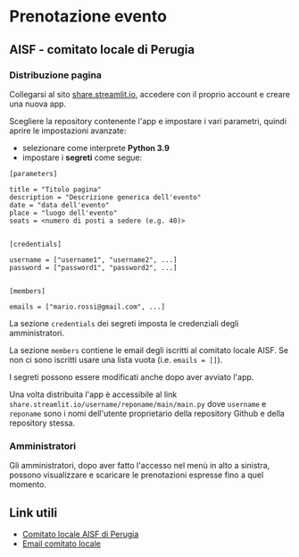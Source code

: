 
# Prenotazione evento
## AISF - comitato locale di Perugia


### Distribuzione pagina

Collegarsi al sito [share.streamlit.io](https://share.streamlit.io), accedere con il proprio account
e creare una nuova app.

Scegliere la repository contenente l'app e impostare i vari parametri, quindi aprire le impostazioni
avanzate:
- selezionare come interprete **Python 3.9**
- impostare i **segreti** come segue:
```
[parameters]

title = "Titolo pagina"
description = "Descrizione generica dell'evento"
date = "data dell'evento"
place = "luogo dell'evento"
seats = <numero di posti a sedere (e.g. 40)>


[credentials]

username = ["username1", "username2", ...]
password = ["password1", "password2", ...]


[members]

emails = ["mario.rossi@gmail.com", ...]
```

La sezione `credentials` dei segreti imposta le credenziali degli amministratori.

La sezione `members` contiene le email degli iscritti al comitato locale AISF.
Se non ci sono iscritti usare una lista vuota (i.e. `emails = []`).

I segreti possono essere modificati anche dopo aver avviato l'app.

Una volta distribuita l'app è accessibile al link `share.streamlit.io/username/reponame/main/main.py`
dove `username` e `reponame` sono i nomi dell'utente proprietario della repository Github e della repository stessa.


### Amministratori

Gli amministratori, dopo aver fatto l'accesso nel menù in alto a sinistra,
possono visualizzare e scaricare le prenotazioni espresse fino a quel momento.


## Link utili

- [Comitato locale AISF di Perugia](http://ai-sf.it/perugia/)
- [Email comitato locale](mailto:perugia@ai-sf.it)

